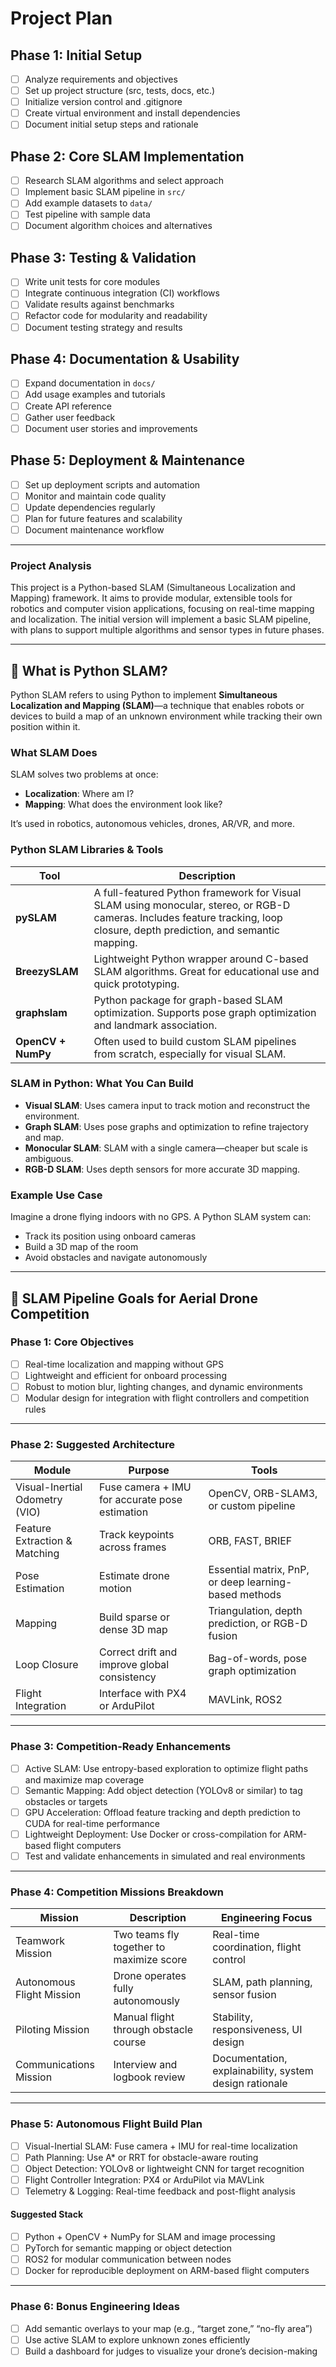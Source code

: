# Project Plan

## Phase 1: Initial Setup
- [ ] Analyze requirements and objectives
- [ ] Set up project structure (src, tests, docs, etc.)
- [ ] Initialize version control and .gitignore
- [ ] Create virtual environment and install dependencies
- [ ] Document initial setup steps and rationale

## Phase 2: Core SLAM Implementation
- [ ] Research SLAM algorithms and select approach
- [ ] Implement basic SLAM pipeline in `src/`
- [ ] Add example datasets to `data/`
- [ ] Test pipeline with sample data
- [ ] Document algorithm choices and alternatives

## Phase 3: Testing & Validation
- [ ] Write unit tests for core modules
- [ ] Integrate continuous integration (CI) workflows
- [ ] Validate results against benchmarks
- [ ] Refactor code for modularity and readability
- [ ] Document testing strategy and results

## Phase 4: Documentation & Usability
- [ ] Expand documentation in `docs/`
- [ ] Add usage examples and tutorials
- [ ] Create API reference
- [ ] Gather user feedback
- [ ] Document user stories and improvements

## Phase 5: Deployment & Maintenance
- [ ] Set up deployment scripts and automation
- [ ] Monitor and maintain code quality
- [ ] Update dependencies regularly
- [ ] Plan for future features and scalability
- [ ] Document maintenance workflow

---

### Project Analysis
This project is a Python-based SLAM (Simultaneous Localization and Mapping) framework. It aims to provide modular, extensible tools for robotics and computer vision applications, focusing on real-time mapping and localization. The initial version will implement a basic SLAM pipeline, with plans to support multiple algorithms and sensor types in future phases.

---

## 🧭 What is Python SLAM?
Python SLAM refers to using Python to implement **Simultaneous Localization and Mapping (SLAM)**—a technique that enables robots or devices to build a map of an unknown environment while tracking their own position within it.

### What SLAM Does
SLAM solves two problems at once:
- **Localization**: Where am I?
- **Mapping**: What does the environment look like?

It’s used in robotics, autonomous vehicles, drones, AR/VR, and more.

### Python SLAM Libraries & Tools
| Tool | Description |
|------|-------------|
| **pySLAM** | A full-featured Python framework for Visual SLAM using monocular, stereo, or RGB-D cameras. Includes feature tracking, loop closure, depth prediction, and semantic mapping. |
| **BreezySLAM** | Lightweight Python wrapper around C-based SLAM algorithms. Great for educational use and quick prototyping. |
| **graphslam** | Python package for graph-based SLAM optimization. Supports pose graph optimization and landmark association. |
| **OpenCV + NumPy** | Often used to build custom SLAM pipelines from scratch, especially for visual SLAM. |

### SLAM in Python: What You Can Build
- **Visual SLAM**: Uses camera input to track motion and reconstruct the environment.
- **Graph SLAM**: Uses pose graphs and optimization to refine trajectory and map.
- **Monocular SLAM**: SLAM with a single camera—cheaper but scale is ambiguous.
- **RGB-D SLAM**: Uses depth sensors for more accurate 3D mapping.

### Example Use Case
Imagine a drone flying indoors with no GPS. A Python SLAM system can:
- Track its position using onboard cameras
- Build a 3D map of the room
- Avoid obstacles and navigate autonomously

---

## 🚁 SLAM Pipeline Goals for Aerial Drone Competition

### Phase 1: Core Objectives
- [ ] Real-time localization and mapping without GPS
- [ ] Lightweight and efficient for onboard processing
- [ ] Robust to motion blur, lighting changes, and dynamic environments
- [ ] Modular design for integration with flight controllers and competition rules

---

### Phase 2: Suggested Architecture
| Module | Purpose | Tools |
|--------|---------|-------|
| Visual-Inertial Odometry (VIO) | Fuse camera + IMU for accurate pose estimation | OpenCV, ORB-SLAM3, or custom pipeline |
| Feature Extraction & Matching | Track keypoints across frames | ORB, FAST, BRIEF |
| Pose Estimation | Estimate drone motion | Essential matrix, PnP, or deep learning-based methods |
| Mapping | Build sparse or dense 3D map | Triangulation, depth prediction, or RGB-D fusion |
| Loop Closure | Correct drift and improve global consistency | Bag-of-words, pose graph optimization |
| Flight Integration | Interface with PX4 or ArduPilot | MAVLink, ROS2 |

---

### Phase 3: Competition-Ready Enhancements
- [ ] Active SLAM: Use entropy-based exploration to optimize flight paths and maximize map coverage
- [ ] Semantic Mapping: Add object detection (YOLOv8 or similar) to tag obstacles or targets
- [ ] GPU Acceleration: Offload feature tracking and depth prediction to CUDA for real-time performance
- [ ] Lightweight Deployment: Use Docker or cross-compilation for ARM-based flight computers
- [ ] Test and validate enhancements in simulated and real environments

---

### Phase 4: Competition Missions Breakdown
| Mission | Description | Engineering Focus |
|--------|-------------|-------------------|
| Teamwork Mission | Two teams fly together to maximize score | Real-time coordination, flight control |
| Autonomous Flight Mission | Drone operates fully autonomously | SLAM, path planning, sensor fusion |
| Piloting Mission | Manual flight through obstacle course | Stability, responsiveness, UI design |
| Communications Mission | Interview and logbook review | Documentation, explainability, system design rationale |

---

### Phase 5: Autonomous Flight Build Plan
- [ ] Visual-Inertial SLAM: Fuse camera + IMU for real-time localization
- [ ] Path Planning: Use A* or RRT for obstacle-aware routing
- [ ] Object Detection: YOLOv8 or lightweight CNN for target recognition
- [ ] Flight Controller Integration: PX4 or ArduPilot via MAVLink
- [ ] Telemetry & Logging: Real-time feedback and post-flight analysis

#### Suggested Stack
- [ ] Python + OpenCV + NumPy for SLAM and image processing
- [ ] PyTorch for semantic mapping or object detection
- [ ] ROS2 for modular communication between nodes
- [ ] Docker for reproducible deployment on ARM-based flight computers

---

### Phase 6: Bonus Engineering Ideas
- [ ] Add semantic overlays to your map (e.g., “target zone,” “no-fly area”)
- [ ] Use active SLAM to explore unknown zones efficiently
- [ ] Build a dashboard for judges to visualize your drone’s decision-making

